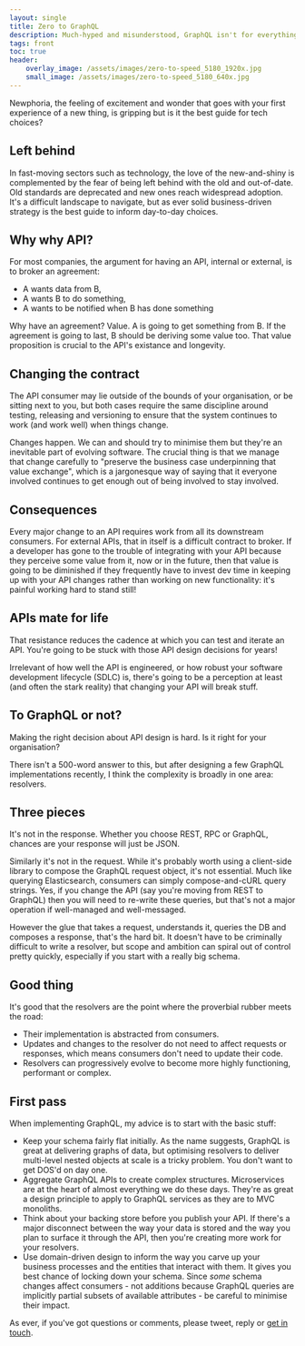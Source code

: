 ```yaml
---
layout: single
title: Zero to GraphQL
description: Much-hyped and misunderstood, GraphQL isn't for everything but it might be just right for your API.
tags: front
toc: true
header:
    overlay_image: /assets/images/zero-to-speed_5180_1920x.jpg
    small_image: /assets/images/zero-to-speed_5180_640x.jpg
---
```


Newphoria, the feeling of excitement and wonder that goes with your first experience of a new thing, is gripping but is it the best guide for tech choices?

## Left behind
In fast-moving sectors such as technology, the love of the new-and-shiny is complemented by the fear of being left behind with the old and out-of-date.
Old standards are deprecated and new ones reach widespread adoption.
It's a difficult landscape to navigate, but as ever solid business-driven strategy is the best guide to inform day-to-day choices.

## Why why API?
For most companies, the argument for having an API, internal or external, is to broker an agreement:

* A wants data from B,
* A wants B to do something,
* A wants to be notified when B has done something

Why have an agreement?  Value.  A is going to get something from B.  If the agreement is going to last, B should be deriving some value too.  That value proposition is crucial to the API's existance and longevity.

## Changing the contract
The API consumer may lie outside of the bounds of your organisation, or be sitting next to you, but both cases require the same discipline around testing, releasing and versioning to ensure that the system continues to work (and work well) when things change.

Changes happen.  We can and should try to minimise them but they're an inevitable part of evolving software.  The crucial thing is that we manage that change carefully to "preserve the business case underpinning that value exchange", which is a jargonesque way of saying that it everyone involved continues to get enough out of being involved to stay involved.

## Consequences
Every major change to an API requires work from all its downstream consumers.  For external APIs, that in itself is a difficult contract to broker.  If a developer has gone to the trouble of integrating with your API because they perceive some value from it, now or in the future, then that value is going to be diminished if they frequently have to invest dev time in keeping up with your API changes rather than working on new functionality: it's painful working hard to stand still!

## APIs mate for life
That resistance reduces the cadence at which you can test and iterate an API.  You're going to be stuck with those API design decisions for years!

Irrelevant of how well the API is engineered, or how robust your software development lifecycle (SDLC) is, there's going to be a perception at least (and often the stark reality) that changing your API will break stuff.

## To GraphQL or not?
Making the right decision about API design is hard.  Is it right for your organisation?

There isn't a 500-word answer to this, but after designing a few GraphQL implementations recently, I think the complexity is broadly in one area: resolvers.

## Three pieces
It's not in the response.  Whether you choose REST, RPC or GraphQL, chances are your response will just be JSON.

Similarly it's not in the request.  While it's probably worth using a client-side library to compose the GraphQL request object, it's not essential.  Much like querying Elasticsearch, consumers can simply compose-and-cURL query strings.  Yes, if you change the API (say you're moving from REST to GraphQL) then you will need to re-write these queries, but that's not a major operation if well-managed and well-messaged.

However the glue that takes a request, understands it, queries the DB and composes a response, that's the hard bit.  It doesn't have to be criminally difficult to write a resolver, but scope and ambition can spiral out of control pretty quickly, especially if you start with a really big schema.

## Good thing
It's good that the resolvers are the point where the proverbial rubber meets the road:

* Their implementation is abstracted from consumers.
* Updates and changes to the resolver do not need to affect requests or responses, which means consumers don't need to update their code.
* Resolvers can progressively evolve to become more highly functioning, performant or complex.

## First pass
When implementing GraphQL, my advice is to start with the basic stuff:

* Keep your schema fairly flat initially.  As the name suggests, GraphQL is great at delivering graphs of data, but optimising resolvers to deliver multi-level nested objects at scale is a tricky problem.  You don't want to get DOS'd on day one.
* Aggregate GraphQL APIs to create complex structures.  Microservices are at the heart of almost everything we do these days.  They're as great a design principle to apply to GraphQL services as they are to MVC monoliths.
* Think about your backing store before you publish your API.  If there's a major disconnect between the way your data is stored and the way you plan to surface it through the API, then you're creating more work for your resolvers.
* Use domain-driven design to inform the way you carve up your business processes and the entities that interact with them.  It gives you best chance of locking down your schema.  Since _some_ schema changes affect consumers - not additions because GraphQL queries are implicitly partial subsets of available attributes - be careful to minimise their impact.

As ever, if you've got questions or comments, please tweet, reply or [get in touch](/contact).

